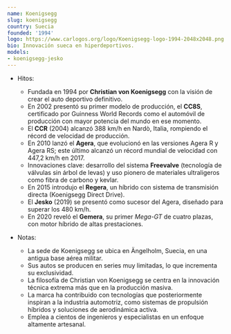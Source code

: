 ```yaml
---
name: Koenigsegg
slug: koenigsegg
country: Suecia
founded: '1994'
logo: https://www.carlogos.org/logo/Koenigsegg-logo-1994-2048x2048.png
bio: Innovación sueca en hiperdeportivos.
models:
- koenigsegg-jesko
---
```



- Hitos:  
  - Fundada en 1994 por **Christian von Koenigsegg** con la visión de crear el auto deportivo definitivo.  
  - En 2002 presentó su primer modelo de producción, el **CC8S**, certificado por Guinness World Records como el automóvil de producción con mayor potencia del mundo en ese momento.  
  - El **CCR** (2004) alcanzó 388 km/h en Nardò, Italia, rompiendo el récord de velocidad de producción.  
  - En 2010 lanzó el **Agera**, que evolucionó en las versiones Agera R y Agera RS; este último alcanzó un récord mundial de velocidad con 447,2 km/h en 2017.  
  - Innovaciones clave: desarrollo del sistema **Freevalve** (tecnología de válvulas sin árbol de levas) y uso pionero de materiales ultraligeros como fibra de carbono y kevlar.  
  - En 2015 introdujo el **Regera**, un híbrido con sistema de transmisión directa (Koenigsegg Direct Drive).  
  - El **Jesko** (2019) se presentó como sucesor del Agera, diseñado para superar los 480 km/h.  
  - En 2020 reveló el **Gemera**, su primer *Mega-GT* de cuatro plazas, con motor híbrido de altas prestaciones.  

- Notas:  
  - La sede de Koenigsegg se ubica en Ängelholm, Suecia, en una antigua base aérea militar.  
  - Sus autos se producen en series muy limitadas, lo que incrementa su exclusividad.  
  - La filosofía de Christian von Koenigsegg se centra en la innovación técnica extrema más que en la producción masiva.  
  - La marca ha contribuido con tecnologías que posteriormente inspiran a la industria automotriz, como sistemas de propulsión híbridos y soluciones de aerodinámica activa.  
  - Emplea a cientos de ingenieros y especialistas en un enfoque altamente artesanal.  
